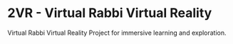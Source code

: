 # 2VR - Virtual Rabbi Virtual Reality

Virtual Rabbi Virtual Reality Project for immersive learning and exploration.
